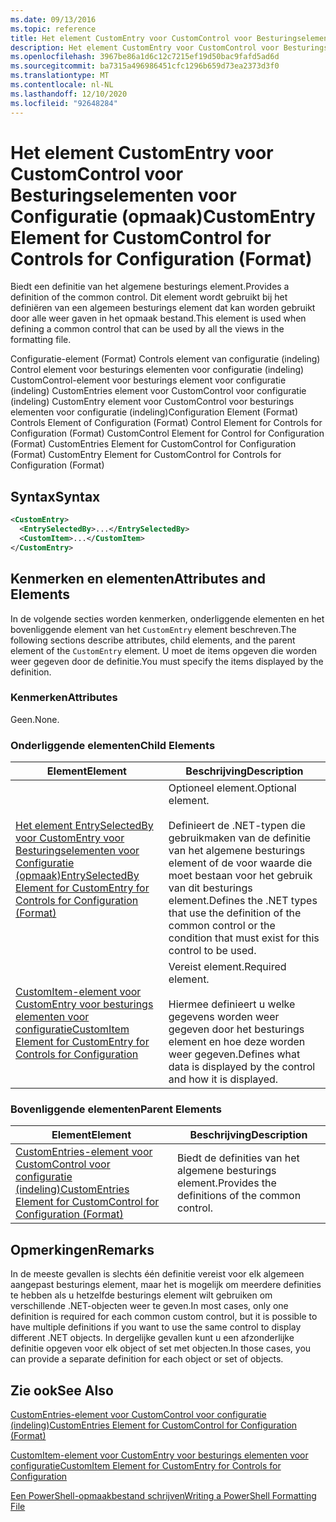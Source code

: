 ```yaml
---
ms.date: 09/13/2016
ms.topic: reference
title: Het element CustomEntry voor CustomControl voor Besturingselementen voor Configuratie (opmaak)
description: Het element CustomEntry voor CustomControl voor Besturingselementen voor Configuratie (opmaak)
ms.openlocfilehash: 3967be86a1d6c12c7215ef19d50bac9fafd5ad6d
ms.sourcegitcommit: ba7315a496986451cfc1296b659d73ea2373d3f0
ms.translationtype: MT
ms.contentlocale: nl-NL
ms.lasthandoff: 12/10/2020
ms.locfileid: "92648284"
---
```

# <a name="customentry-element-for-customcontrol-for-controls-for-configuration-format"></a><span data-ttu-id="f4301-103">Het element CustomEntry voor CustomControl voor Besturingselementen voor Configuratie (opmaak)</span><span class="sxs-lookup"><span data-stu-id="f4301-103">CustomEntry Element for CustomControl for Controls for Configuration (Format)</span></span>

<span data-ttu-id="f4301-104">Biedt een definitie van het algemene besturings element.</span><span class="sxs-lookup"><span data-stu-id="f4301-104">Provides a definition of the common control.</span></span> <span data-ttu-id="f4301-105">Dit element wordt gebruikt bij het definiëren van een algemeen besturings element dat kan worden gebruikt door alle weer gaven in het opmaak bestand.</span><span class="sxs-lookup"><span data-stu-id="f4301-105">This element is used when defining a common control that can be used by all the views in the formatting file.</span></span>

<span data-ttu-id="f4301-106">Configuratie-element (Format) Controls element van configuratie (indeling) Control element voor besturings elementen voor configuratie (indeling) CustomControl-element voor besturings element voor configuratie (indeling) CustomEntries element voor CustomControl voor configuratie (indeling) CustomEntry element voor CustomControl voor besturings elementen voor configuratie (indeling)</span><span class="sxs-lookup"><span data-stu-id="f4301-106">Configuration Element (Format) Controls Element of Configuration (Format) Control Element for Controls for Configuration (Format) CustomControl Element for Control for Configuration (Format) CustomEntries Element for CustomControl for Configuration (Format) CustomEntry Element for CustomControl for Controls for Configuration (Format)</span></span>

## <a name="syntax"></a><span data-ttu-id="f4301-107">Syntax</span><span class="sxs-lookup"><span data-stu-id="f4301-107">Syntax</span></span>

```xml
<CustomEntry>
  <EntrySelectedBy>...</EntrySelectedBy>
  <CustomItem>...</CustomItem>
</CustomEntry>

```

## <a name="attributes-and-elements"></a><span data-ttu-id="f4301-108">Kenmerken en elementen</span><span class="sxs-lookup"><span data-stu-id="f4301-108">Attributes and Elements</span></span>

<span data-ttu-id="f4301-109">In de volgende secties worden kenmerken, onderliggende elementen en het bovenliggende element van het `CustomEntry` element beschreven.</span><span class="sxs-lookup"><span data-stu-id="f4301-109">The following sections describe attributes, child elements, and the parent element of the `CustomEntry` element.</span></span> <span data-ttu-id="f4301-110">U moet de items opgeven die worden weer gegeven door de definitie.</span><span class="sxs-lookup"><span data-stu-id="f4301-110">You must specify the items displayed by the definition.</span></span>

### <a name="attributes"></a><span data-ttu-id="f4301-111">Kenmerken</span><span class="sxs-lookup"><span data-stu-id="f4301-111">Attributes</span></span>

<span data-ttu-id="f4301-112">Geen.</span><span class="sxs-lookup"><span data-stu-id="f4301-112">None.</span></span>

### <a name="child-elements"></a><span data-ttu-id="f4301-113">Onderliggende elementen</span><span class="sxs-lookup"><span data-stu-id="f4301-113">Child Elements</span></span>

|<span data-ttu-id="f4301-114">Element</span><span class="sxs-lookup"><span data-stu-id="f4301-114">Element</span></span>|<span data-ttu-id="f4301-115">Beschrijving</span><span class="sxs-lookup"><span data-stu-id="f4301-115">Description</span></span>|
|-------------|-----------------|
|[<span data-ttu-id="f4301-116">Het element EntrySelectedBy voor CustomEntry voor Besturingselementen voor Configuratie (opmaak)</span><span class="sxs-lookup"><span data-stu-id="f4301-116">EntrySelectedBy Element for CustomEntry for Controls for Configuration (Format)</span></span>](./entryselectedby-element-for-customentry-for-controls-for-configuration-format.md)|<span data-ttu-id="f4301-117">Optioneel element.</span><span class="sxs-lookup"><span data-stu-id="f4301-117">Optional element.</span></span><br /><br /> <span data-ttu-id="f4301-118">Definieert de .NET-typen die gebruikmaken van de definitie van het algemene besturings element of de voor waarde die moet bestaan voor het gebruik van dit besturings element.</span><span class="sxs-lookup"><span data-stu-id="f4301-118">Defines the .NET types that use the definition of the common control or the condition that must exist for this control to be used.</span></span>|
|[<span data-ttu-id="f4301-119">CustomItem-element voor CustomEntry voor besturings elementen voor configuratie</span><span class="sxs-lookup"><span data-stu-id="f4301-119">CustomItem Element for CustomEntry for Controls for Configuration</span></span>](./customitem-element-for-customentry-for-controls-for-configuration-format.md)|<span data-ttu-id="f4301-120">Vereist element.</span><span class="sxs-lookup"><span data-stu-id="f4301-120">Required element.</span></span><br /><br /> <span data-ttu-id="f4301-121">Hiermee definieert u welke gegevens worden weer gegeven door het besturings element en hoe deze worden weer gegeven.</span><span class="sxs-lookup"><span data-stu-id="f4301-121">Defines what data is displayed by the control and how it is displayed.</span></span>|

### <a name="parent-elements"></a><span data-ttu-id="f4301-122">Bovenliggende elementen</span><span class="sxs-lookup"><span data-stu-id="f4301-122">Parent Elements</span></span>

|<span data-ttu-id="f4301-123">Element</span><span class="sxs-lookup"><span data-stu-id="f4301-123">Element</span></span>|<span data-ttu-id="f4301-124">Beschrijving</span><span class="sxs-lookup"><span data-stu-id="f4301-124">Description</span></span>|
|-------------|-----------------|
|[<span data-ttu-id="f4301-125">CustomEntries-element voor CustomControl voor configuratie (indeling)</span><span class="sxs-lookup"><span data-stu-id="f4301-125">CustomEntries Element for CustomControl for Configuration (Format)</span></span>](./customentries-element-for-customcontrol-for-controls-for-configuration-format.md)|<span data-ttu-id="f4301-126">Biedt de definities van het algemene besturings element.</span><span class="sxs-lookup"><span data-stu-id="f4301-126">Provides the definitions of the common control.</span></span>|

## <a name="remarks"></a><span data-ttu-id="f4301-127">Opmerkingen</span><span class="sxs-lookup"><span data-stu-id="f4301-127">Remarks</span></span>

<span data-ttu-id="f4301-128">In de meeste gevallen is slechts één definitie vereist voor elk algemeen aangepast besturings element, maar het is mogelijk om meerdere definities te hebben als u hetzelfde besturings element wilt gebruiken om verschillende .NET-objecten weer te geven.</span><span class="sxs-lookup"><span data-stu-id="f4301-128">In most cases, only one definition is required for each common custom control, but it is possible to have multiple definitions if you want to use the same control to display different .NET objects.</span></span> <span data-ttu-id="f4301-129">In dergelijke gevallen kunt u een afzonderlijke definitie opgeven voor elk object of set met objecten.</span><span class="sxs-lookup"><span data-stu-id="f4301-129">In those cases, you can provide a separate definition for each object or set of objects.</span></span>

## <a name="see-also"></a><span data-ttu-id="f4301-130">Zie ook</span><span class="sxs-lookup"><span data-stu-id="f4301-130">See Also</span></span>

[<span data-ttu-id="f4301-131">CustomEntries-element voor CustomControl voor configuratie (indeling)</span><span class="sxs-lookup"><span data-stu-id="f4301-131">CustomEntries Element for CustomControl for Configuration (Format)</span></span>](./customentries-element-for-customcontrol-for-controls-for-configuration-format.md)

[<span data-ttu-id="f4301-132">CustomItem-element voor CustomEntry voor besturings elementen voor configuratie</span><span class="sxs-lookup"><span data-stu-id="f4301-132">CustomItem Element for CustomEntry for Controls for Configuration</span></span>](./customitem-element-for-customentry-for-controls-for-configuration-format.md)

[<span data-ttu-id="f4301-133">Een PowerShell-opmaakbestand schrijven</span><span class="sxs-lookup"><span data-stu-id="f4301-133">Writing a PowerShell Formatting File</span></span>](./writing-a-powershell-formatting-file.md)
